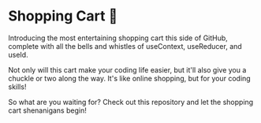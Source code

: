 # Shopping Cart 🛒 

Introducing the most entertaining shopping cart this side of GitHub, complete with all the bells and whistles of useContext, useReducer, and useId.

Not only will this cart make your coding life easier, but it'll also give you a chuckle or two along the way. It's like online shopping, but for your coding skills!

So what are you waiting for? Check out this repository and let the shopping cart shenanigans begin!
